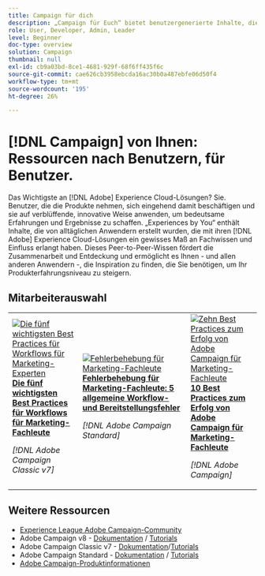 ```yaml
---
title: Campaign für dich
description: „Campaign für Euch“ bietet benutzergenerierte Inhalte, die von Alltagsbenutzerinnen und -benutzern erstellt werden, die mit ihrem Wissen über Adobe Campaign ein gewisses Maß an Expertise und Einfluss erworben haben.
role: User, Developer, Admin, Leader
level: Beginner
doc-type: overview
solution: Campaign
thumbnail: null
exl-id: cb9a03bd-8ce1-4681-929f-68f6ff435f6c
source-git-commit: cae626cb3958ebcda16ac30b0a487ebfe06d50f4
workflow-type: tm+mt
source-wordcount: '195'
ht-degree: 26%

---
```


# [!DNL Campaign] von Ihnen: Ressourcen nach Benutzern, für Benutzer.

Das Wichtigste an [!DNL Adobe] Experience Cloud-Lösungen? Sie. Benutzer, die die Produkte nehmen, sich eingehend damit beschäftigen und sie auf verblüffende, innovative Weise anwenden, um bedeutsame Erfahrungen und Ergebnisse zu schaffen. „Experiences by You“ enthält Inhalte, die von alltäglichen Anwendern erstellt wurden, die mit ihren [!DNL Adobe] Experience Cloud-Lösungen ein gewisses Maß an Fachwissen und Einfluss erlangt haben. Dieses Peer-to-Peer-Wissen fördert die Zusammenarbeit und Entdeckung und ermöglicht es Ihnen - und allen anderen Anwendern -, die Inspiration zu finden, die Sie benötigen, um Ihr Produkterfahrungsniveau zu steigern.

<div id="recs-overview-body-1"></div>
<div id="recs-overview-body-2"></div>
<div id="recs-overview-body-3"></div>
<div id="recs-overview-body-4"></div>
<div id="recs-overview-body-5"></div>
<div id="recs-overview-body-6"></div>

<div id="staff-picks-section">

## Mitarbeiterauswahl

<table>
<tr>
  <td>
    <a href="/help/campaign/ac-v7/workflow-best-practices-for-marketers.md">
      <img alt="Die fünf wichtigsten Best Practices für Workflows für Marketing-Experten" src="https://video.tv.adobe.com/v/3410837?format=jpeg" />
    </a>
    <div>
      <a href="/help/campaign/ac-v7/workflow-best-practices-for-marketers.md">
    <strong>Die fünf wichtigsten Best Practices für Workflows für Marketing-Fachleute</strong>
    </a>
    </div>
    <p>
    <em>[!DNL Adobe Campaign Classic v7]</em>
    <p>
  </td>
  <td>
    <a href="/help/campaign/acs/troubleshooting-for-marketers.md">
      <img alt="Fehlerbehebung für Marketing-Fachleute" src="https://cdn.experienceleague.adobe.com/thumb/docs-campaign.png?lang=de" />
    </a>
    <div>
      <a href="/help/campaign/acs/troubleshooting-for-marketers.md">
    <strong>Fehlerbehebung für Marketing-Fachleute: 5 allgemeine Workflow- und Bereitstellungsfehler</strong>
    </a>
    </div>
    <p>
    <em>[!DNL Adobe Campaign Standard]</em>
    <p>
  </td>
  <td>
    <a href="/help/campaign/10-best-practices-for-marketers.md">
      <img alt="Zehn Best Practices zum Erfolg von Adobe Campaign für Marketing-Fachleute" src="https://cdn.experienceleague.adobe.com/thumb/docs-campaign.png?lang=de" />
    </a>
    <div>
      <a href="/help/campaign/10-best-practices-for-marketers.md">
    <strong>10 Best Practices zum Erfolg von Adobe Campaign für Marketing-Fachleute</strong>
    </a>
    </div>
    <p>
    <em>[!DNL Adobe Campaign]</em>
    <p>
  </td>
</tr>
</table>

</div>

## Weitere Ressourcen

* [Experience League Adobe Campaign-Community](https://experienceleaguecommunities.adobe.com/t5/adobe-analytics/ct-p/adobe-analytics-community?profile.language=de)
* Adobe Campaign v8 - [Dokumentation](https://experienceleague.adobe.com/docs/campaign-v8.html?lang=de) / [Tutorials](https://experienceleague.adobe.com/docs/campaign-learn/tutorials/overview.html?lang=de)
* Adobe Campaign Classic v7 - [Dokumentation](https://experienceleague.adobe.com/docs/campaign-classic.html?lang=de)/[Tutorials](https://experienceleague.adobe.com/docs/campaign-classic-learn/tutorials/overview.html?lang=de)
* Adobe Campaign Standard - [Dokumentation](https://experienceleague.adobe.com/docs/campaign-standard.html?lang=de) / [Tutorials](https://experienceleague.adobe.com/docs/campaign-standard-learn/tutorials/overview.html?lang=de)
* [Adobe Campaign-Produktinformationen](https://business.adobe.com/de/products/campaign/adobe-campaign.html)
